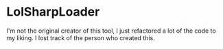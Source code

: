 # LolSharpLoader

I'm not the original creator of this tool, I just refactored a lot of the code to my liking. I lost track of the person who created this.
